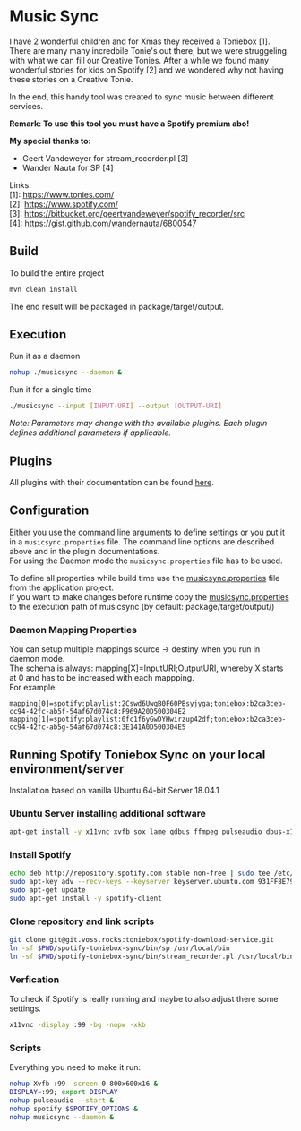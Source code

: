 # Music Sync
I have 2 wonderful children and for Xmas they received a Toniebox [1]. 
There are many many incredbile Tonie's out there, but we were struggeling with what we can fill our Creative Tonies.
After a while we found many wonderful stories for kids on Spotify [2] and we wondered why not having these stories on a Creative Tonie.

In the end, this handy tool was created to sync music between different services.

**Remark: To use this tool you must have a Spotify premium abo!**   

**My special thanks to:** 
* Geert Vandeweyer for stream_recorder.pl [3]
* Wander Nauta for SP [4]

Links:  
[1]: https://www.tonies.com/  
[2]: https://www.spotify.com/  
[3]: https://bitbucket.org/geertvandeweyer/spotify_recorder/src    
[4]: https://gist.github.com/wandernauta/6800547  

## Build
To build the entire project
```bash
mvn clean install
```
The end result will be packaged in package/target/output. 

## Execution
Run it as a daemon
```bash
nohup ./musicsync --daemon &
```

Run it for a single time
```bash
./musicsync --input [INPUT-URI] --output [OUTPUT-URI]
```

*Note: Parameters may change with the available plugins. Each plugin defines additional parameters if applicable.*

## Plugins
All plugins with their documentation can be found [here](plugins/README.md).

## Configuration
Either you use the command line arguments to define settings or you put it in a `musicsync.properties` file.
The command line options are described above and in the plugin documentations.  
For using the Daemon mode the `musicsync.properties` file has to be used.  

To define all properties while build time use the [musicsync.properties](application/src/main/resources/musicsync.properties) file from the application project.  
If you want to make changes before runtime copy the [musicsync.properties](application/src/main/resources/musicsync.properties) to the execution path of musicsync (by default: package/target/output/)

### Daemon Mapping Properties
You can setup multiple mappings source -> destiny when you run in daemon mode.  
The schema is always: mapping\[X\]=InputURI;OutputURI, whereby X starts at 0 and has to be increased with each mappping.  
For example:
```properties
mapping[0]=spotify:playlist:2Cswd6UwqB0F60PBsyjyga;toniebox:b2ca3ceb-cc94-42fc-ab5f-54af67d074c8:F969A20D500304E2
mapping[1]=spotify:playlist:0fc1f6yGwDYHwirzup42df;toniebox:b2ca3ceb-cc94-42fc-ab5g-54af67d074c8:3E141A0D500304E5
``` 

## Running Spotify Toniebox Sync on your local environment/server
Installation based on vanilla Ubuntu 64-bit Server 18.04.1

### Ubuntu Server installing additional software
```bash
apt-get install -y x11vnc xvfb sox lame qdbus ffmpeg pulseaudio dbus-x11 xinit
```

### Install Spotify
```bash
echo deb http://repository.spotify.com stable non-free | sudo tee /etc/apt/sources.list.d/spotify.list 
sudo apt-key adv --recv-keys --keyserver keyserver.ubuntu.com 931FF8E79F0876134EDDBDCCA87FF9DF48BF1C90 
sudo apt-get update 
sudo apt-get install -y spotify-client 
```

### Clone repository and link scripts
```bash
git clone git@git.voss.rocks:toniebox/spotify-download-service.git
ln -sf $PWD/spotify-toniebox-sync/bin/sp /usr/local/bin
ln -sf $PWD/spotify-toniebox-sync/bin/stream_recorder.pl /usr/local/bin/
```

### Verfication
To check if Spotify is really running and maybe to also adjust there some settings.
```bash
x11vnc -display :99 -bg -nopw -xkb
```

### Scripts
Everything you need to make it run:
```bash 
nohup Xvfb :99 -screen 0 800x600x16 &
DISPLAY=:99; export DISPLAY
nohup pulseaudio --start &
nohup spotify $SPOTIFY_OPTIONS &
nohup musicsync --daemon & 
```